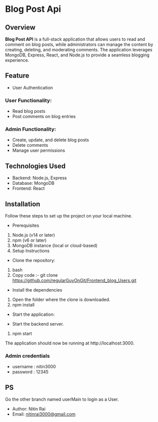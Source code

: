 # Blog Post Api

## Overview
**Blog Post API** is a full-stack application that allows users to read and comment on blog posts, while administrators can manage the content by creating, deleting, and moderating comments. The application leverages MongoDB, Express, React, and Node.js to provide a seamless blogging experience.

## Feature

- User Authentication

### User Functionality:

- Read blog posts
- Post comments on blog entries

### Admin Functionality:

- Create, update, and delete blog posts
- Delete comments
- Manage user permissions

## Technologies Used

- Backend: Node.js, Express
- Database: MongoDB
- Frontend: React

## Installation
Follow these steps to set up the project on your local machine.

- Prerequisites
1. Node.js (v14 or later)
2. npm (v6 or later)
3. MongoDB instance (local or cloud-based)
4. Setup Instructions

- Clone the repository:

1. bash
2. Copy code :-  git clone https://github.com/regularGuyOnGit/Frontend_blog_Users.git

- Install the dependencies
1. Open the folder where the clone is downloaded.
2. npm install

- Start the application:

- Start the backend server.
1. npm start

The application should now be running at http://localhost:3000.

### Admin credentials
- username : nitin3000
- password : 12345

## PS
Go the other branch named userMain to login as a User.



- Author: Nitin Rai
- Email: nitinrai3000@gmail.com
